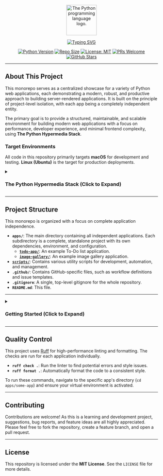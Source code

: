 <p align="center">
  <img src="https://upload.wikimedia.org/wikipedia/commons/thumb/c/c3/Python-logo-notext.svg/1869px-Python-logo-notext.svg.png" alt="The Python programming language logo." width="100"/>
</p>

<p align="center">
  <a href="https://github.com/dunamismax/Python-Hypermedia">
    <img src="https://readme-typing-svg.herokuapp.com?font=Fira+Code&size=24&pause=1000&color=4B8BBE&center=true&vCenter=true&width=800&lines=The+Python+Hypermedia+Stack;Building+Modern+Server-Rendered+Apps;FastAPI+%2B+HTMX+%2B+Tailwind+CSS;Minimal+JavaScript.+Maximum+Productivity." alt="Typing SVG" />
  </a>
</p>

<p align="center">
  <a href="https://www.python.org/"><img src="https://img.shields.io/badge/Python-3.10+-3776AB.svg" alt="Python Version"></a>
  <a href="https://img.shields.io/github/repo-size/dunamismax/Python-Hypermedia"><img src="https://img.shields.io/github/repo-size/dunamismax/Python-Hypermedia" alt="Repo Size"></a>
  <a href="https://github.com/dunamismax/Python-Hypermedia/blob/main/LICENSE"><img src="https://img.shields.io/badge/License-MIT-yellow.svg" alt="License: MIT"></a>
  <a href="https://github.com/dunamismax/Python-Hypermedia/pulls"><img src="https://img.shields.io/badge/PRs-welcome-brightgreen.svg" alt="PRs Welcome"></a>
  <a href="https://github.com/dunamismax/Python-Hypermedia/stargazers"><img src="https://img.shields.io/github/stars/dunamismax/Python-Hypermedia" alt="GitHub Stars"></a>
</p>

---

## About This Project

This monorepo serves as a centralized showcase for a variety of Python web applications, each demonstrating a modern, robust, and productive approach to building server-rendered applications. It is built on the principle of project-level isolation, with each app being a completely independent entity.

The primary goal is to provide a structured, maintainable, and scalable environment for building modern web applications with a focus on performance, developer experience, and minimal frontend complexity, using **The Python Hypermedia Stack**.

### Target Environments

All code in this repository primarily targets **macOS** for development and testing. **Linux (Ubuntu)** is the target for production deployments.

<details>
<summary><h3>The Python Hypermedia Stack (Click to Expand)</h3></summary>

This stack is designed for building self-contained, high-performance, and interactive web applications. The architecture is centered around a powerful Python backend that renders HTML, enhanced with a minimal set of best-in-class libraries to create a rich user experience without the need for a heavy client-side framework.

---

### **1. Backend**

The core of the application, responsible for handling logic, routing, and rendering the user interface.

- **FastAPI**
  - **Why:** A modern, high-performance Python web framework ideal for building APIs and, in this case, serving server-rendered HTML. It uses standard Python type hints for data validation, which leads to robust, editor-friendly code. It will handle the routes and render the Jinja2 templates.
  - **Latest Version:** 0.111.0
  - **Official Documentation:** <https://fastapi.tiangolo.com/>
- **Uvicorn**
  - **Why:** A lightning-fast ASGI (Asynchronous Server Gateway Interface) server that is required to run FastAPI's asynchronous capabilities. It acts as the direct process manager for the Python application on your server.
  - **Latest Version:** 0.30.1
  - **Official Documentation:** <https://www.uvicorn.org/>

### **2. Database & Data Modeling**

This combination provides a powerful and Python-native way to define, validate, and interact with your database.

- **Pydantic**
  - **Why:** The backbone for data validation in FastAPI. It uses Python type hints to validate, serialize, and deserialize data, ensuring that all data flowing through your application is well-structured and correct. It's a core dependency of FastAPI.
  - **Latest Version:** 2.8.2
  - **Official Documentation:** <https://docs.pydantic.dev/>
- **SQLAlchemy**
  - **Why:** The premier SQL toolkit and Object Relational Mapper (ORM) for Python. It provides a full suite of powerful tools for interacting with your database, offering both a high-level ORM and a low-level SQL expression language for maximum flexibility and performance.
  - **Latest Version:** 2.0.31
  - **Official Documentation:** <https://www.sqlalchemy.org/>
- **SQLModel**
  - **Why:** Created by the author of FastAPI, SQLModel simplifies interaction between the database and the API. It is built on top of Pydantic and SQLAlchemy, allowing you to define your data models, database tables, and API responses from a single, clear Python class. This reduces code duplication significantly.
  - **Latest Version:** 0.1.1
  - **Official Documentation:** <https://sqlmodel.tiangolo.com/>

### **3. Frontend (The Hypermedia Stack)**

This stack creates a rich, interactive user experience by rendering HTML on the server, avoiding the need for a complex client-side JavaScript framework.

- **Jinja2**
  - **Why:** A fast, expressive, and widely-used templating engine for Python. FastAPI will use Jinja2 to render your HTML templates, injecting dynamic data from the backend before sending the final HTML page to the user's browser.
  - **Latest Version:** 3.1.4
  - **Official Documentation:** <https://jinja.palletsprojects.com/>
- **HTMX**
  - **Why:** This is the key to modern interactivity in this stack. HTMX allows you to access modern browser features like AJAX directly from HTML attributes. Instead of writing JavaScript to fetch data and update the UI, you can add simple attributes to your HTML elements that tell HTMX to fetch a new piece of HTML from the server and swap it into the page.
  - **Latest Version:** 2.0.1
  - **Official Documentation:** <https://htmx.org/>
- **Tailwind CSS**
  - **Why:** A utility-first CSS framework that allows for rapid UI development directly within your HTML. Instead of writing custom CSS files, you use pre-defined utility classes. This is highly efficient for prototyping and building custom designs without leaving your Jinja2 templates.
  - **Latest Version:** 3.4.4
  - **Official Documentation:** <https://tailwindcss.com/docs/>
- **DaisyUI**
  - **Why:** A plugin for Tailwind CSS that provides pre-styled components (like buttons, cards, menus, etc.) as Tailwind utility classes. This dramatically speeds up development by giving you beautifully designed components out-of-the-box, while still allowing for full customization through standard Tailwind utilities.
  - **Latest Version:** 4.12.10
  - **Official Documentation:** <https://daisyui.com/>
- **TypeScript (Vanilla)**
  - **Why:** As requested, for minimal, "sprinkled-in" use. While HTMX handles the vast majority of interactivity, you might occasionally need a small, self-contained script for a purely client-side interaction (e.g., toggling a class on a complex element without a server trip). Using vanilla TypeScript provides type-safety for these small, targeted use cases.
  - **Latest Version:** 5.5.3
  - **Official Documentation:** <https://www.typescriptlang.org/docs/>

### **4. CLI & Management**

Tools for creating command-line interfaces to manage the application, run scripts, and automate tasks.

- **Typer**
  - **Why:** The sister library to FastAPI, also built by Sebastián Ramírez. Typer makes it incredibly easy to build powerful and elegant CLI applications using the same Python type hints you use in the rest of the stack. It's ideal for creating management commands (e.g., creating a superuser, seeding the database, running maintenance tasks) with automatic help text and argument validation.
  - **Latest Version:** 0.12.3
  - **Official Documentation:** <https://typer.tiangolo.com/>

### **5. Deployment & Hosting**

Your specified self-hosted deployment on a Linux virtual machine.

- **Ubuntu Server**
  - **Why:** A stable, popular, and well-documented Linux distribution, making it an excellent choice for a web server. The Long-Term Support (LTS) version ensures security updates and stability for years.
  - **Latest Version:** 24.04 LTS ("Noble Numbat")
  - **Official Documentation:** <https://ubuntu.com/server/docs>
- **Caddy**
  - **Why:** An incredibly powerful and easy-to-use web server that excels as a reverse proxy. Its killer feature is automatic HTTPS, meaning it will provision and renew TLS certificates for your domains automatically. Its configuration file (the Caddyfile) is famously simple compared to alternatives. It will sit in front of your Uvicorn process, handling incoming traffic and routing it to your FastAPI application.
  - **Latest Version:** 2.8.4
  - **Official Documentation:** <https://caddyserver.com/docs/>

</details>

---

## Project Structure

This monorepo is organized with a focus on complete application independence.

- **`apps/`**: The main directory containing all independent applications. Each subdirectory is a complete, standalone project with its own dependencies, environment, and configuration.
  - **[`todo-app/`](https://github.com/dunamismax/Python-Hypermedia/tree/main/apps/todo-app)**: An example To-Do list application.
  - **[`image-gallery/`](https://github.com/dunamismax/Python-Hypermedia/tree/main/apps/image-gallery)**: An example image gallery application.
- **[`scripts/`](https://github.com/dunamismax/Python-Hypermedia/tree/main/scripts)**: Contains various utility scripts for development, automation, and management.
- **`.github/`**: Contains GitHub-specific files, such as workflow definitions and issue templates.
- **`.gitignore`**: A single, top-level gitignore for the whole repository.
- **`README.md`**: This file.

---

<details>
<summary><h3>Getting Started (Click to Expand)</h3></summary>

#### 1. Prerequisites

- **Python 3.10+**
- **[uv](https://github.com/astral-sh/uv)**: The fast Python package installer used in this project.
- **Node.js and npm**: For managing frontend dependencies like Tailwind CSS.

#### 2. Clone the Repository

```bash
git clone https://github.com/dunamismax/Python-Hypermedia.git
cd Python-Hypermedia
```

#### 3. Running an Application (The Easy Way)

This repository includes a custom CLI tool to automate the setup and running of applications.

1. **Navigate to the script directory:**
   ```bash
   cd scripts/app_runner
   ```

2. **Set up the script's environment (only needs to be done once):**
   ```bash
   # Create the virtual environment
   uv venv
   
   # Activate the environment
   source .venv/bin/activate
   
   # Install dependencies
   uv pip sync pyproject.toml
   ```

3. **Run the script:**
   ```bash
   python run.py
   ```

The script will present an interactive menu where you can:
- **Set up all apps at once**: Choose **"ALL APPS"** to automatically create virtual environments and install all Python/Node.js dependencies for every app in the `apps/` directory.
- **Run a specific app**: Select any app from the list to automatically install its dependencies and launch its development servers.

---

#### 4. Cleaning the Repository

If you need to reset your project by removing all temporary files and environments, you can use the `app_cleaner` script.

1. **Navigate to the script directory:**
   ```bash
   cd scripts/app_cleaner
   ```

2. **Set up the script's environment (only needs to be done once):**
   ```bash
   # Create the virtual environment
   uv venv
   
   # Activate the environment
   source .venv/bin/activate
   
   # Install dependencies
   uv pip sync pyproject.toml
   ```

3. **Run the script:**
   ```bash
   python clean.py
   ```
The script will find all temporary files (`.venv`, `node_modules`, etc.) and ask for confirmation before deleting them.

---

#### 5. Manual Setup (The Old Way)

If you prefer to run an application manually, the process is the same for all apps.

**Example using `todo-app`:**

1. **Navigate to the app's directory:**
   ```bash
   cd apps/todo-app
   ```

2. **Create the Python virtual environment:**
   ```bash
   uv venv
   ```

3. **Activate the environment:**
   ```bash
   # On macOS / Linux
   source .venv/bin/activate

   # On Windows
   .venv\Scripts\activate
   ```

4. **Install Python dependencies:**
   ```bash
   uv pip sync pyproject.toml
   ```

5. **Install frontend dependencies:**
   ```bash
   npm install
   ```

6. **Run the development servers (requires two terminals):**
   - **Terminal 1 (Tailwind CSS):** `npm run watch`
   - **Terminal 2 (FastAPI):** `uvicorn src.todo_app.main:app --reload`

7. **Open in browser:** Navigate to [http://127.0.0.1:8000](http://127.0.0.1:8000).

</details>

---

## Quality Control

This project uses [Ruff](https://docs.astral.sh/ruff/) for high-performance linting and formatting. The checks are run for each application individually.

- **`ruff check .`**: Run the linter to find potential errors and style issues.
- **`ruff format .`**: Automatically format the code to a consistent style.

To run these commands, navigate to the specific app's directory (`cd apps/some-app`) and ensure your virtual environment is activated.

---

## Contributing

Contributions are welcome! As this is a learning and development project, suggestions, bug reports, and feature ideas are all highly appreciated. Please feel free to fork the repository, create a feature branch, and open a pull request.

---

## License

This repository is licensed under the **MIT License**. See the `LICENSE` file for more details.

